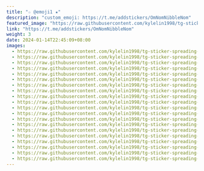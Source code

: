 ```yaml
---
title: "☆ @emoji1 ★"
description: "custom_emoji: https://t.me/addstickers/OmNomNibbleNom"
featured_image: "https://raw.githubusercontent.com/kylelin1998/tg-sticker-spreading-worldwide-images/main/img/45518771-d131-420d-af2d-805be5e55d06.jpg"
link: "https://t.me/addstickers/OmNomNibbleNom"
weight: 3
date: 2024-01-14T22:45:09+08:00
images:
  - https://raw.githubusercontent.com/kylelin1998/tg-sticker-spreading-worldwide-images/main/img/45518771-d131-420d-af2d-805be5e55d06.jpg
  - https://raw.githubusercontent.com/kylelin1998/tg-sticker-spreading-worldwide-images/main/img/e2212bb2-e0e5-4cb7-8c5f-8cb9297f67a8.jpg
  - https://raw.githubusercontent.com/kylelin1998/tg-sticker-spreading-worldwide-images/main/img/4d12108c-5db8-4efd-be6b-234d6dcd97c1.jpg
  - https://raw.githubusercontent.com/kylelin1998/tg-sticker-spreading-worldwide-images/main/img/4099ae85-55fd-41ca-bf62-792b3b3a5506.jpg
  - https://raw.githubusercontent.com/kylelin1998/tg-sticker-spreading-worldwide-images/main/img/99178279-4941-465b-bfb8-6b28bb517f7e.jpg
  - https://raw.githubusercontent.com/kylelin1998/tg-sticker-spreading-worldwide-images/main/img/69fedce7-4943-428a-aa65-5376be3b08a1.jpg
  - https://raw.githubusercontent.com/kylelin1998/tg-sticker-spreading-worldwide-images/main/img/8932afd6-9d78-42ce-80ce-e1616e383309.jpg
  - https://raw.githubusercontent.com/kylelin1998/tg-sticker-spreading-worldwide-images/main/img/0d758eec-0de0-4b69-93f1-dca4506ea77c.jpg
  - https://raw.githubusercontent.com/kylelin1998/tg-sticker-spreading-worldwide-images/main/img/c397cc53-978b-440c-9f6d-1741ad12e1aa.jpg
  - https://raw.githubusercontent.com/kylelin1998/tg-sticker-spreading-worldwide-images/main/img/17368c92-0bae-48fb-83f7-a126471cc0a9.jpg
  - https://raw.githubusercontent.com/kylelin1998/tg-sticker-spreading-worldwide-images/main/img/d6f5dfbd-85d7-4527-b775-6f62475d4e3c.jpg
  - https://raw.githubusercontent.com/kylelin1998/tg-sticker-spreading-worldwide-images/main/img/2902b3c4-e6bd-43b2-8515-1a045790df16.jpg
  - https://raw.githubusercontent.com/kylelin1998/tg-sticker-spreading-worldwide-images/main/img/4643700e-0129-4e8a-b12d-7e10c3d15fe1.jpg
  - https://raw.githubusercontent.com/kylelin1998/tg-sticker-spreading-worldwide-images/main/img/db283165-a278-41de-abb1-88685c6d17f0.jpg
  - https://raw.githubusercontent.com/kylelin1998/tg-sticker-spreading-worldwide-images/main/img/eb86dc3d-8ace-4db9-9244-1c57f1ed2b4a.jpg
  - https://raw.githubusercontent.com/kylelin1998/tg-sticker-spreading-worldwide-images/main/img/ca6e484a-1130-4fd4-9cc3-2b23d275fcd3.jpg
  - https://raw.githubusercontent.com/kylelin1998/tg-sticker-spreading-worldwide-images/main/img/a4b2f80d-fa9f-48a4-870a-f65ef70d50fc.jpg
  - https://raw.githubusercontent.com/kylelin1998/tg-sticker-spreading-worldwide-images/main/img/8b243841-211e-4686-ad4a-6b35c949b18b.jpg
  - https://raw.githubusercontent.com/kylelin1998/tg-sticker-spreading-worldwide-images/main/img/cc6bc15a-5f1b-4b92-a99c-9667c877c352.jpg
  - https://raw.githubusercontent.com/kylelin1998/tg-sticker-spreading-worldwide-images/main/img/be271960-65df-40a0-82b6-eba6b701f8de.jpg
---
```

